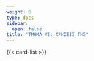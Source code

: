 ```yaml
---
weight: 6
type: docs
sidebar:
  open: false
title: "ΤΜΗΜΑ VΙ: ΧΡΗΣΕΙΣ ΓΗΣ"
---
```


{{< card-list >}}
